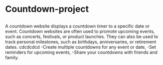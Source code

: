 # Countdown-project
##
A countdown website displays a countdown timer to a specific date or event. Countdown websites are often used to promote upcoming events, such as concerts, festivals, or product launches.
They can also be used to track personal milestones, such as birthdays, anniversaries, or retirement dates.
cdcdcdcd
-Create multiple countdowns for any event or date,
-Set reminders for upcoming events,
-Share your countdowns with friends and family.
